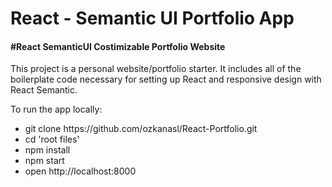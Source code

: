 <h1>React - Semantic UI Portfolio App</h1>

<h4>#React SemanticUI Costimizable Portfolio Website</h4>
<p>This project is a personal website/portfolio starter. It includes all of the boilerplate code necessary for setting up React and responsive design with React Semantic.</p>


<p>To run the app locally:</p>
<ul>
   <li>git clone https://github.com/ozkanasl/React-Portfolio.git </li>
   <li>cd 'root files'</li>
   <li>npm install</li>
   <li>npm start</li>
   <li>open http://localhost:8000</li>
 </ul>
